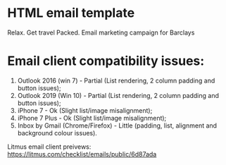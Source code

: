 # HTML email template
Relax. Get travel Packed. Email marketing campaign for Barclays

# Email client compatibility issues:

1. Outlook 2016 (win 7) - Partial (List rendering, 2 column padding and button issues);
2. Outlook 2019 (Win 10) - Partial (List rendering, 2 column padding and button issues);
3. iPhone 7 - Ok (Slight list/image misalignment);
4. iPhone 7 Plus - Ok (Slight list/image misalignment);
5. Inbox by Gmail (Chrome/Firefox) - Little (padding, list, alignment and background colour issues).

Litmus email client preivews: https://litmus.com/checklist/emails/public/6d87ada
